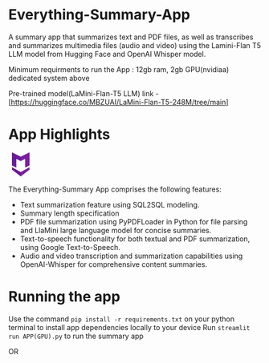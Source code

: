 # Everything-Summary-App
A summary app that summarizes text and PDF files, as well as transcribes and summarizes multimedia files (audio and video) using the Lamini-Flan T5 LLM model from Hugging Face and OpenAI Whisper model.

Minimum requirments to run the App : 12gb ram, 2gb GPU(nvidiaa) dedicated system above

Pre-trained model(LaMini-Flan-T5 LLM) link - [https://huggingface.co/MBZUAI/LaMini-Flan-T5-248M/tree/main]

# App Highlights
 ![alt text][logo]

[logo]: https://github.com/adam-p/markdown-here/raw/master/src/common/images/icon48.png "Logo Title Text 2"

The Everything-Summary App comprises the following features:

* Text summarization feature using SQL2SQL modeling.
* Summary length specification
* PDF file summarization using PyPDFLoader in Python for file parsing and LlaMini large language model for concise summaries.
* Text-to-speech functionality for both textual and PDF summarization, using Google Text-to-Speech.
* Audio and video transcription and summarization capabilities using OpenAI-Whisper for comprehensive content summaries.

# Running the app
Use the command `pip install -r requirements.txt` on your python terminal to install app dependencies locally to your device
Run `streamlit run APP(GPU).py` to run the summary app

OR



